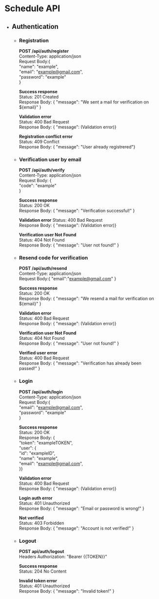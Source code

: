 # Schedule API

- ## Authentication

  - ### Registration

    **POST /api/auth/register**  
    Content-Type: application/json  
    Request Body:{  
    "name": "example",  
    "email": "example@gmail.com",  
    "password": "example"  
    }

    **Success response**  
    Status: 201 Created  
    Response Body: { "message": "We sent a mail for verification on ${email}" }

    **Validation error**  
    Status: 400 Bad Request  
    Response Body: { "message": (Validation error)}

    **Registration conflict error**  
    Status: 409 Conflict  
    Response Body: { "message": "User already registrered"}

  - ### Verification user by email

    **POST /api/auth/verify**  
    Content-Type: application/json  
    Request Body: {  
    "code": "example"  
    }

    **Success response**  
    Status: 200 OK  
    Response Body: { "message": "Verification successful!" }

    **Validation error**
    Status: 400 Bad Request  
    Response Body: { "message": (Validation error)}

    **Verification user Not Found**  
    Status: 404 Not Found  
    Response Body: { "message": "User not found!" }

  - ### Resend code for verification

    **POST /api/auth/resend**  
    Content-Type: application/json  
    Request Body:{ "email":"example@gmail.com" }

    **Success response**  
    Status: 200 OK  
    Response Body: { "message": "We resend a mail for verification on ${email}" }

    **Validation error**  
    Status: 400 Bad Request  
    Response Body: { "message": (Validation error)}

    **Verification user Not Found**  
    Status: 404 Not Found  
    Response Body: { "message": "User not found!" }

    **Verified user error**  
    Status: 400 Bad Request  
    Response Body: { "message": "Verification has already been passed!" }

  - ### Login

    **POST /api/auth/login**  
    Content-Type: application/json  
    Request Body:{  
    "email": "example@gmail.com",  
    "password": "example"  
    }

    **Success response**  
    Status: 200 OK  
    Response Body: {  
    "token": "exampleTOKEN",  
    "user": {  
    "id": "exampleID",  
    "name": "example",  
    "email": "example@gmail.com",  
    }}

    **Validation error**  
    Status: 400 Bad Request  
    Response Body: { "message": (Validation error)}

    **Login auth error**  
    Status: 401 Unauthorized  
    Response Body: { "message": "Email or password is wrong!" }

    **Not verified**  
    Status: 403 Forbidden  
    Response Body: { "message": "Account is not verified!" }

  - ### Logout

    **POST api/auth/logout**  
    Headers Authorization: "Bearer {{TOKEN}}"

    **Success response**  
    Status: 204 No Content

    **Invalid token error**  
    Status: 401 Unauthorized  
    Response Body: { "message": "Invalid token!" }
